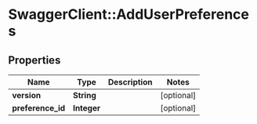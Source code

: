 # SwaggerClient::AddUserPreferences

## Properties
Name | Type | Description | Notes
------------ | ------------- | ------------- | -------------
**version** | **String** |  | [optional] 
**preference_id** | **Integer** |  | [optional] 


